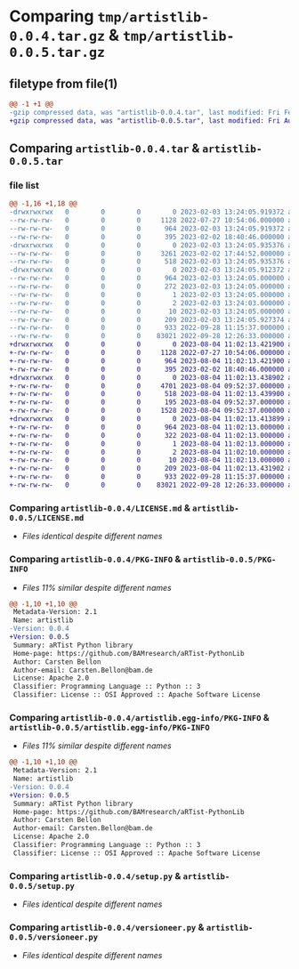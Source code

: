 # Comparing `tmp/artistlib-0.0.4.tar.gz` & `tmp/artistlib-0.0.5.tar.gz`

## filetype from file(1)

```diff
@@ -1 +1 @@
-gzip compressed data, was "artistlib-0.0.4.tar", last modified: Fri Feb  3 13:24:05 2023, max compression
+gzip compressed data, was "artistlib-0.0.5.tar", last modified: Fri Aug  4 11:02:13 2023, max compression
```

## Comparing `artistlib-0.0.4.tar` & `artistlib-0.0.5.tar`

### file list

```diff
@@ -1,16 +1,18 @@
-drwxrwxrwx   0        0        0        0 2023-02-03 13:24:05.919372 artistlib-0.0.4/
--rw-rw-rw-   0        0        0     1128 2022-07-27 10:54:06.000000 artistlib-0.0.4/LICENSE.md
--rw-rw-rw-   0        0        0      964 2023-02-03 13:24:05.919372 artistlib-0.0.4/PKG-INFO
--rw-rw-rw-   0        0        0      395 2023-02-02 18:40:46.000000 artistlib-0.0.4/README.md
-drwxrwxrwx   0        0        0        0 2023-02-03 13:24:05.935376 artistlib-0.0.4/artistlib/
--rw-rw-rw-   0        0        0     3261 2023-02-02 17:44:52.000000 artistlib-0.0.4/artistlib/__init__.py
--rw-rw-rw-   0        0        0      518 2023-02-03 13:24:05.935376 artistlib-0.0.4/artistlib/_version.py
-drwxrwxrwx   0        0        0        0 2023-02-03 13:24:05.912372 artistlib-0.0.4/artistlib.egg-info/
--rw-rw-rw-   0        0        0      964 2023-02-03 13:24:05.000000 artistlib-0.0.4/artistlib.egg-info/PKG-INFO
--rw-rw-rw-   0        0        0      272 2023-02-03 13:24:05.000000 artistlib-0.0.4/artistlib.egg-info/SOURCES.txt
--rw-rw-rw-   0        0        0        1 2023-02-03 13:24:05.000000 artistlib-0.0.4/artistlib.egg-info/dependency_links.txt
--rw-rw-rw-   0        0        0        2 2023-02-03 13:24:03.000000 artistlib-0.0.4/artistlib.egg-info/not-zip-safe
--rw-rw-rw-   0        0        0       10 2023-02-03 13:24:05.000000 artistlib-0.0.4/artistlib.egg-info/top_level.txt
--rw-rw-rw-   0        0        0      209 2023-02-03 13:24:05.927374 artistlib-0.0.4/setup.cfg
--rw-rw-rw-   0        0        0      933 2022-09-28 11:15:37.000000 artistlib-0.0.4/setup.py
--rw-rw-rw-   0        0        0    83021 2022-09-28 12:26:33.000000 artistlib-0.0.4/versioneer.py
+drwxrwxrwx   0        0        0        0 2023-08-04 11:02:13.421900 artistlib-0.0.5/
+-rw-rw-rw-   0        0        0     1128 2022-07-27 10:54:06.000000 artistlib-0.0.5/LICENSE.md
+-rw-rw-rw-   0        0        0      964 2023-08-04 11:02:13.421900 artistlib-0.0.5/PKG-INFO
+-rw-rw-rw-   0        0        0      395 2023-02-02 18:40:46.000000 artistlib-0.0.5/README.md
+drwxrwxrwx   0        0        0        0 2023-08-04 11:02:13.438902 artistlib-0.0.5/artistlib/
+-rw-rw-rw-   0        0        0     4701 2023-08-04 09:52:37.000000 artistlib-0.0.5/artistlib/__init__.py
+-rw-rw-rw-   0        0        0      518 2023-08-04 11:02:13.439900 artistlib-0.0.5/artistlib/_version.py
+-rw-rw-rw-   0        0        0      195 2023-08-04 09:52:37.000000 artistlib-0.0.5/artistlib/console.py
+-rw-rw-rw-   0        0        0     1528 2023-08-04 09:52:37.000000 artistlib-0.0.5/artistlib/remote_access.py
+drwxrwxrwx   0        0        0        0 2023-08-04 11:02:13.413899 artistlib-0.0.5/artistlib.egg-info/
+-rw-rw-rw-   0        0        0      964 2023-08-04 11:02:13.000000 artistlib-0.0.5/artistlib.egg-info/PKG-INFO
+-rw-rw-rw-   0        0        0      322 2023-08-04 11:02:13.000000 artistlib-0.0.5/artistlib.egg-info/SOURCES.txt
+-rw-rw-rw-   0        0        0        1 2023-08-04 11:02:13.000000 artistlib-0.0.5/artistlib.egg-info/dependency_links.txt
+-rw-rw-rw-   0        0        0        2 2023-08-04 11:02:10.000000 artistlib-0.0.5/artistlib.egg-info/not-zip-safe
+-rw-rw-rw-   0        0        0       10 2023-08-04 11:02:13.000000 artistlib-0.0.5/artistlib.egg-info/top_level.txt
+-rw-rw-rw-   0        0        0      209 2023-08-04 11:02:13.431902 artistlib-0.0.5/setup.cfg
+-rw-rw-rw-   0        0        0      933 2022-09-28 11:15:37.000000 artistlib-0.0.5/setup.py
+-rw-rw-rw-   0        0        0    83021 2022-09-28 12:26:33.000000 artistlib-0.0.5/versioneer.py
```

### Comparing `artistlib-0.0.4/LICENSE.md` & `artistlib-0.0.5/LICENSE.md`

 * *Files identical despite different names*

### Comparing `artistlib-0.0.4/PKG-INFO` & `artistlib-0.0.5/PKG-INFO`

 * *Files 11% similar despite different names*

```diff
@@ -1,10 +1,10 @@
 Metadata-Version: 2.1
 Name: artistlib
-Version: 0.0.4
+Version: 0.0.5
 Summary: aRTist Python library
 Home-page: https://github.com/BAMresearch/aRTist-PythonLib
 Author: Carsten Bellon
 Author-email: Carsten.Bellon@bam.de
 License: Apache 2.0
 Classifier: Programming Language :: Python :: 3
 Classifier: License :: OSI Approved :: Apache Software License
```

### Comparing `artistlib-0.0.4/artistlib.egg-info/PKG-INFO` & `artistlib-0.0.5/artistlib.egg-info/PKG-INFO`

 * *Files 11% similar despite different names*

```diff
@@ -1,10 +1,10 @@
 Metadata-Version: 2.1
 Name: artistlib
-Version: 0.0.4
+Version: 0.0.5
 Summary: aRTist Python library
 Home-page: https://github.com/BAMresearch/aRTist-PythonLib
 Author: Carsten Bellon
 Author-email: Carsten.Bellon@bam.de
 License: Apache 2.0
 Classifier: Programming Language :: Python :: 3
 Classifier: License :: OSI Approved :: Apache Software License
```

### Comparing `artistlib-0.0.4/setup.py` & `artistlib-0.0.5/setup.py`

 * *Files identical despite different names*

### Comparing `artistlib-0.0.4/versioneer.py` & `artistlib-0.0.5/versioneer.py`

 * *Files identical despite different names*

